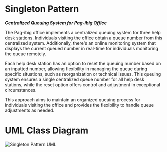 # Singleton Pattern

***Centralized Queuing System for Pag-ibig Office***

The Pag-ibig office implements a centralized queuing system for three help desk stations. Individuals visiting the office obtain a queue number from this centralized system. Additionally, there's an online monitoring system that displays the current queued number in real-time for individuals monitoring the queue remotely.

Each help desk station has an option to reset the queuing number based on an inputted number, allowing flexibility in managing the queue during specific situations, such as reorganization or technical issues. This queuing system ensures a single centralized queue number for all help desk stations, while the reset option offers control and adjustment in exceptional circumstances.

This approach aims to maintain an organized queuing process for individuals visiting the office and provides the flexibility to handle queue adjustments as needed.

# UML Class Diagram
![Singleton Pattern UML](https://github.com/MedicMedic/softEng1Lab9/assets/142379309/0ac205e5-6f72-4bec-81e3-9e6b4cfb8afc)

